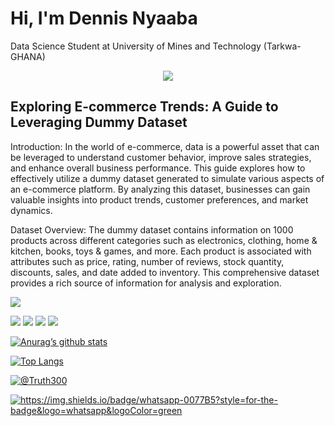 # Hi, I'm Dennis Nyaaba
Data Science Student at University of Mines and Technology (Tarkwa-GHANA)

<p align="center">
    <!--     You can add your logo in the _src_ below -->
    <img src="https://www.amug.com/wp-content/uploads/2016/09/you-logo-here-300x106.png" />
</p>



## Exploring E-commerce Trends: A Guide to Leveraging Dummy Dataset

Introduction:
In the world of e-commerce, data is a powerful asset that can be leveraged to understand customer behavior, improve sales strategies, and enhance overall business performance. This guide explores how to effectively utilize a dummy dataset generated to simulate various aspects of an e-commerce platform. By analyzing this dataset, businesses can gain valuable insights into product trends, customer preferences, and market dynamics.

Dataset Overview:
The dummy dataset contains information on 1000 products across different categories such as electronics, clothing, home & kitchen, books, toys & games, and more. Each product is associated with attributes such as price, rating, number of reviews, stock quantity, discounts, sales, and date added to inventory. This comprehensive dataset provides a rich source of information for analysis and exploration.

![](https://github.com/Truth300/Ecommerce-Data-Analysis/blob/main/Screenshot_1-7-2024_184713_www.kaggle.com.jpeg)



![](https://img.shields.io/badge/Code-Python-informational?style=flat&logo=python&color=yellow)
![](https://img.shields.io/badge/Code-MySQL-informational?style=flat&logo=MySQL&color=61DAFB)
![](https://img.shields.io/badge/Code-Pandas-informational?style=flat&logo=pandas&color=white)
![](https://img.shields.io/badge/Code-JupyterNotebook-informational?style=flat&logo=Jupyternotebook&color=orange)




[![Anurag’s github stats](https://github-readme-stats.vercel.app/api?username=Truth300)](https://github.com/Truth300)

[![Top Langs](https://github-readme-stats.vercel.app/api/top-langs/?username=Truth300&layout=compact)](https://github.com/Truth300)

<p align="left">
<!--     Add your own socials inside "href" -->
<a href="https://twitter.com/@Truth300" target="blank"><img align="center" src="https://img.shields.io/badge/X-000000?style=for-the-badge&logo=x&logoColor=white" alt="@Truth300" /></a>
</p>
<p align="left">
<a href="https://www.whatsapp.com/in/wa.me/+233594948955" target="blank"><img src="https://img.shields.io/badge/whatsapp-0077B5?style=for-the-badge&logo=whatsapp&logoColor=green" alt="https://img.shields.io/badge/whatsapp-0077B5?style=for-the-badge&logo=whatsapp&logoColor=green"  /></a>
</p>

